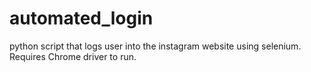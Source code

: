 # automated_login
python script that logs user into the instagram website using selenium.
Requires Chrome driver to run.

